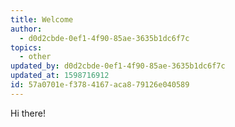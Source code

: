 ```yaml
---
title: Welcome
author:
  - d0d2cbde-0ef1-4f90-85ae-3635b1dc6f7c
topics:
  - other
updated_by: d0d2cbde-0ef1-4f90-85ae-3635b1dc6f7c
updated_at: 1598716912
id: 57a0701e-f378-4167-aca8-79126e040589
---
```

Hi there!